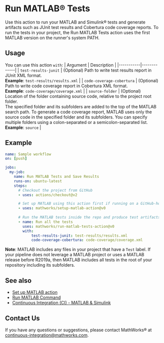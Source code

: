# Run MATLAB® Tests

Use this action to run your MATLAB and Simulink® tests and generate artifacts
such as JUnit test results and Cobertura code coverage reports. To run the tests
in your project, the Run MATLAB Tests action uses the first MATLAB version on
the runner's system PATH.

## Usage

You can use this action `with`:
| Argument  | Description |
|-----------|-------------|
| `test-results-junit` | (Optional) Path to write test results report in JUnit XML format. <br/> **Example**: `test-results/results.xml` |
| `code-coverage-cobertura` | (Optional) Path to write code coverage report in Cobertura XML format. <br/> **Example**: `code-coverage/coverage.xml` |
| `source-folder` | (Optional) Location of the folder containing source code, relative to the project root folder. <br/> The specified folder and its subfolders are added to the top of the MATLAB search path. To generate a code coverage report, MATLAB uses only the source code in the specified folder and its subfolders. You can specify multiple folders using a colon-separated or a semicolon-separated list. <br/> **Example**: `source` |

## Example

```yaml
name: Sample workflow
on: [push]

jobs:
  my-job:
    name: Run MATLAB Tests and Save Results
    runs-on: ubuntu-latest
    steps:
      # Checkout the project from GitHub
      - uses: actions/checkout@v2

      # Set up MATLAB using this action first if running on a GitHub-hosted runner!
      - uses: mathworks/setup-matlab-action@v0
      
      # Run the MATLAB tests inside the repo and produce test artifacts
      - name: Run all the tests
        uses: mathworks/run-matlab-tests-action@v0
        with:
            test-results-junit: test-results/results.xml
            code-coverage-cobertura: code-coverage/coverage.xml
```

**Note**: MATLAB includes any files in your project that have a `Test` label. If
your pipeline does not leverage a MATLAB project or uses a MATLAB release
before R2019a, then MATLAB includes all tests in the root of your repository
including its subfolders.

## See also
- [Set up MATLAB action](https://github.com/mathworks/setup-matlab-action/)
- [Run MATLAB Command](https://github.com/mathworks/run-matlab-command-action/)
- [Continuous Integration (CI) - MATLAB & Simulink](https://www.mathworks.com/help/matlab/continuous-integration.html)

## Contact Us
If you have any questions or suggestions, please contact MathWorks® at continuous-integration@mathworks.com.

